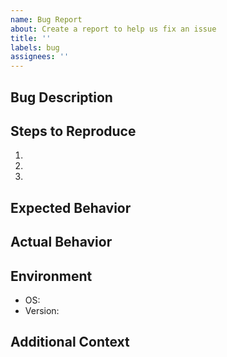 ```yaml
---
name: Bug Report
about: Create a report to help us fix an issue
title: ''
labels: bug
assignees: ''
---
```


## Bug Description
<!-- Describe what the bug is -->

## Steps to Reproduce
1. <!-- First step -->
2. <!-- Second step -->
3. <!-- And so on... -->

## Expected Behavior
<!-- What should have happened? -->

## Actual Behavior
<!-- What happened instead? -->

## Environment
- OS: <!-- e.g., macOS, Windows -->
- Version: <!-- The version of our software you're using -->

## Additional Context
<!-- Optional: Add screenshots, error messages, or any other helpful information -->
